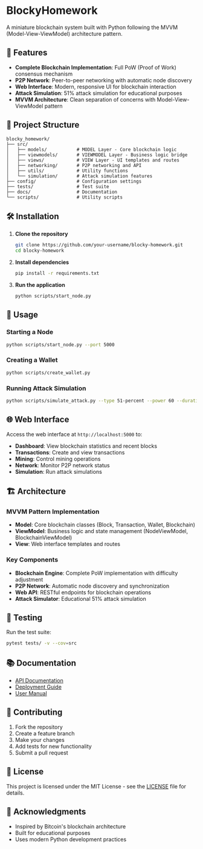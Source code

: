 # BlockyHomework

A miniature blockchain system built with Python following the MVVM (Model-View-ViewModel) architecture pattern.

## 🚀 Features

- **Complete Blockchain Implementation**: Full PoW (Proof of Work) consensus mechanism
- **P2P Network**: Peer-to-peer networking with automatic node discovery
- **Web Interface**: Modern, responsive UI for blockchain interaction
- **Attack Simulation**: 51% attack simulation for educational purposes
- **MVVM Architecture**: Clean separation of concerns with Model-View-ViewModel pattern

## 📁 Project Structure

```
blocky_homework/
├── src/
│   ├── models/           # MODEL Layer - Core blockchain logic
│   ├── viewmodels/       # VIEWMODEL Layer - Business logic bridge
│   ├── views/            # VIEW Layer - UI templates and routes
│   ├── networking/       # P2P networking and API
│   ├── utils/            # Utility functions
│   └── simulation/       # Attack simulation features
├── config/               # Configuration settings
├── tests/                # Test suite
├── docs/                 # Documentation
└── scripts/              # Utility scripts
```

## 🛠️ Installation

1. **Clone the repository**
   ```bash
   git clone https://github.com/your-username/blocky-homework.git
   cd blocky-homework
   ```

2. **Install dependencies**
   ```bash
   pip install -r requirements.txt
   ```

3. **Run the application**
   ```bash
   python scripts/start_node.py
   ```

## 🎯 Usage

### Starting a Node
```bash
python scripts/start_node.py --port 5000
```

### Creating a Wallet
```bash
python scripts/create_wallet.py
```

### Running Attack Simulation
```bash
python scripts/simulate_attack.py --type 51-percent --power 60 --duration 60
```

## 🌐 Web Interface

Access the web interface at `http://localhost:5000` to:

- **Dashboard**: View blockchain statistics and recent blocks
- **Transactions**: Create and view transactions
- **Mining**: Control mining operations
- **Network**: Monitor P2P network status
- **Simulation**: Run attack simulations

## 🏗️ Architecture

### MVVM Pattern Implementation

- **Model**: Core blockchain classes (Block, Transaction, Wallet, Blockchain)
- **ViewModel**: Business logic and state management (NodeViewModel, BlockchainViewModel)
- **View**: Web interface templates and routes

### Key Components

- **Blockchain Engine**: Complete PoW implementation with difficulty adjustment
- **P2P Network**: Automatic node discovery and synchronization
- **Web API**: RESTful endpoints for blockchain operations
- **Attack Simulator**: Educational 51% attack simulation

## 🧪 Testing

Run the test suite:
```bash
pytest tests/ -v --cov=src
```

## 📚 Documentation

- [API Documentation](docs/api_documentation.md)
- [Deployment Guide](docs/deployment_guide.md)
- [User Manual](docs/user_manual.md)

## 🤝 Contributing

1. Fork the repository
2. Create a feature branch
3. Make your changes
4. Add tests for new functionality
5. Submit a pull request

## 📄 License

This project is licensed under the MIT License - see the [LICENSE](LICENSE) file for details.

## 🙏 Acknowledgments

- Inspired by Bitcoin's blockchain architecture
- Built for educational purposes
- Uses modern Python development practices



